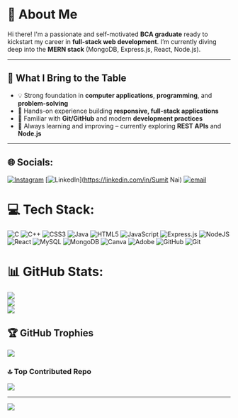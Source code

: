 # 👋 About Me

Hi there! I'm a passionate and self-motivated **BCA graduate** ready to kickstart my career in **full-stack web development**. I’m currently diving deep into the **MERN stack** (MongoDB, Express.js, React, Node.js).

---

## 🚀 What I Bring to the Table

- 💡 Strong foundation in **computer applications**, **programming**, and **problem-solving**
- 🧱 Hands-on experience building **responsive, full-stack applications**
- 🔄 Familiar with **Git/GitHub** and modern **development practices**
- 🌱 Always learning and improving – currently exploring **REST APIs** and **Node.js**

---


## 🌐 Socials:
[![Instagram](https://img.shields.io/badge/Instagram-%23E4405F.svg?logo=Instagram&logoColor=white)](https://instagram.com/_its.sam41) [![LinkedIn](https://img.shields.io/badge/LinkedIn-%230077B5.svg?logo=linkedin&logoColor=white)](https://linkedin.com/in/Sumit Nai) [![email](https://img.shields.io/badge/Email-D14836?logo=gmail&logoColor=white)](mailto:naisumit2005@gmail.com) 

# 💻 Tech Stack:
![C](https://img.shields.io/badge/c-%2300599C.svg?style=for-the-badge&logo=c&logoColor=white) ![C++](https://img.shields.io/badge/c++-%2300599C.svg?style=for-the-badge&logo=c%2B%2B&logoColor=white) ![CSS3](https://img.shields.io/badge/css3-%231572B6.svg?style=for-the-badge&logo=css3&logoColor=white) ![Java](https://img.shields.io/badge/java-%23ED8B00.svg?style=for-the-badge&logo=openjdk&logoColor=white) ![HTML5](https://img.shields.io/badge/html5-%23E34F26.svg?style=for-the-badge&logo=html5&logoColor=white) ![JavaScript](https://img.shields.io/badge/javascript-%23323330.svg?style=for-the-badge&logo=javascript&logoColor=%23F7DF1E) ![Express.js](https://img.shields.io/badge/express.js-%23404d59.svg?style=for-the-badge&logo=express&logoColor=%2361DAFB) ![NodeJS](https://img.shields.io/badge/node.js-6DA55F?style=for-the-badge&logo=node.js&logoColor=white) ![React](https://img.shields.io/badge/react-%2320232a.svg?style=for-the-badge&logo=react&logoColor=%2361DAFB) ![MySQL](https://img.shields.io/badge/mysql-4479A1.svg?style=for-the-badge&logo=mysql&logoColor=white) ![MongoDB](https://img.shields.io/badge/MongoDB-%234ea94b.svg?style=for-the-badge&logo=mongodb&logoColor=white) ![Canva](https://img.shields.io/badge/Canva-%2300C4CC.svg?style=for-the-badge&logo=Canva&logoColor=white) ![Adobe](https://img.shields.io/badge/adobe-%23FF0000.svg?style=for-the-badge&logo=adobe&logoColor=white) ![GitHub](https://img.shields.io/badge/github-%23121011.svg?style=for-the-badge&logo=github&logoColor=white) ![Git](https://img.shields.io/badge/git-%23F05033.svg?style=for-the-badge&logo=git&logoColor=white)
# 📊 GitHub Stats:
![](https://github-readme-stats.vercel.app/api?username=sumit4110&theme=dark&hide_border=false&include_all_commits=true&count_private=false)<br/>
![](https://nirzak-streak-stats.vercel.app/?user=sumit4110&theme=dark&hide_border=false)<br/>
![](https://github-readme-stats.vercel.app/api/top-langs/?username=sumit4110&theme=dark&hide_border=false&include_all_commits=true&count_private=false&layout=compact)

## 🏆 GitHub Trophies
![](https://github-profile-trophy.vercel.app/?username=sumit4110&theme=radical&no-frame=false&no-bg=true&margin-w=4)

### 🔝 Top Contributed Repo
![](https://github-contributor-stats.vercel.app/api?username=sumit4110&limit=5&theme=dark&combine_all_yearly_contributions=true)

---
[![](https://visitcount.itsvg.in/api?id=sumit4110&icon=0&color=1)](https://visitcount.itsvg.in)

<!-- Proudly created with GPRM ( https://gprm.itsvg.in ) -->
